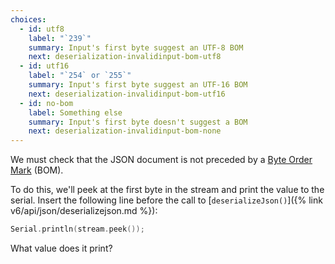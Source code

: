 ```yaml
---
choices:
  - id: utf8
    label: "`239`"
    summary: Input's first byte suggest an UTF-8 BOM
    next: deserialization-invalidinput-bom-utf8
  - id: utf16
    label: "`254` or `255`"
    summary: Input's first byte suggest an UTF-16 BOM
    next: deserialization-invalidinput-bom-utf16
  - id: no-bom
    label: Something else
    summary: Input's first byte doesn't suggest a BOM
    next: deserialization-invalidinput-bom-none
---
```


We must check that the JSON document is not preceded by a  [Byte Order Mark](https://en.wikipedia.org/wiki/Byte_order_mark) (BOM).

To do this, we'll peek at the first byte in the stream and print the value to the serial. Insert the following line before the call to [`deserializeJson()`]({% link v6/api/json/deserializejson.md %}):

```c++
Serial.println(stream.peek());
```

What value does it print?

